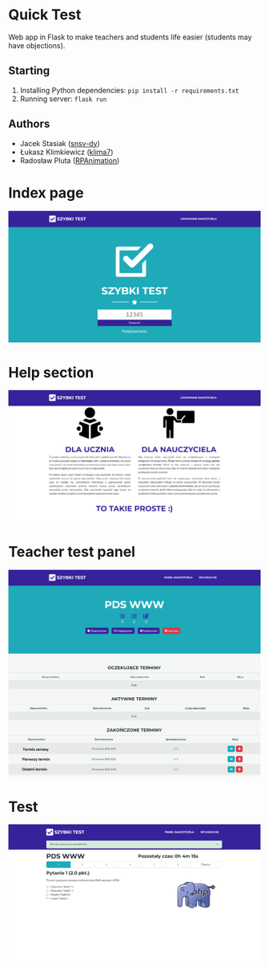 # Quick Test
Web app in Flask to make teachers and students life easier (students may have objections).

## Starting
1. Installing Python dependencies: `pip install -r requirements.txt`
2. Running server: `flask run`

## Authors
* Jacek Stasiak ([snsv-dy](https://github.com/snsv-dy))
* Łukasz Klimkiewicz ([klima7](https://github.com/klima7))
* Radosław Pluta ([RPAnimation](https://github.com/RPAnimation))

# Index page
<img src="https://github.com/klima7/Quick-test/blob/images/images/index1.png" width="700" />

# Help section
<img src="https://github.com/klima7/Quick-test/blob/images/images/index2.png" width="700" />

# Teacher test panel
<img src="https://github.com/klima7/Quick-test/blob/images/images/teacher.png" width="700" />

# Test
<img src="https://github.com/klima7/Quick-test/blob/images/images/test.png" width="700" />

